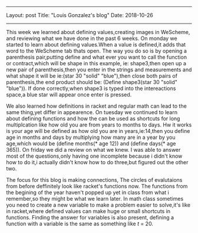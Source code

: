 - - -
Layout: post
Title: "Louis Gonzalez's blog"
Date: 2018-10-26
- - -

  This week we learned about defining values,creating images in WeScheme, and reviewing what we have done in the past 6 weeks. On monday we started to learn about defining values.When a value is defined,it adds that word to the WeScheme tab thats open. The way you do so is by opening a parenthesis pair,putting define and what ever you want to call the function or contract,which will be shape in this example, ie: shape3,then open up a new pair of parenthesis,then you enter in the strings and measurements and what shape it will be ie:(star 30 "solid" "blue"),then close both pairs of parenthesis,the end product should be: (Define shape3(star 30 "solid" "blue")). If done correctly,when shape3 is typed into the intereactions space,a blue star will appear once enter is pressed.
  
  We also learned how definitions in racket and regular math can lead to the same thing,yet differ in appearence. On tuesday we continued to learn about defining functions and how the can be used as shortcuts for long multiplcation like how old you are from years to months to days. Hw it works is your age will be defined as how old you are in years,ie:14,then you define age in months and days by multiplying how many are in a year by you age,which would be (define months(* age 12)) and (define days(* age 365)). On friday we did a review on what we knew. I was able to answer most of the questions,only having one incomplete because i didn't know how to do it,i actually didn't know how to do three,but figured out the other two.
  
  The focus for this blog is making connections, The circles of evalutaions from before deffinitely look like racket's functions now. The functions from the begining of the year haven't popped up yet in class from what i remember,so they might be what we learn later. In math class sometimes you need to create a new variable to make a problem easier to solve,it's like in racket,where defined values can make huge or small shortcuts in functions. Finding the answer for variables is also present, defining a function with a variable is the same as something like *t* = 20.
